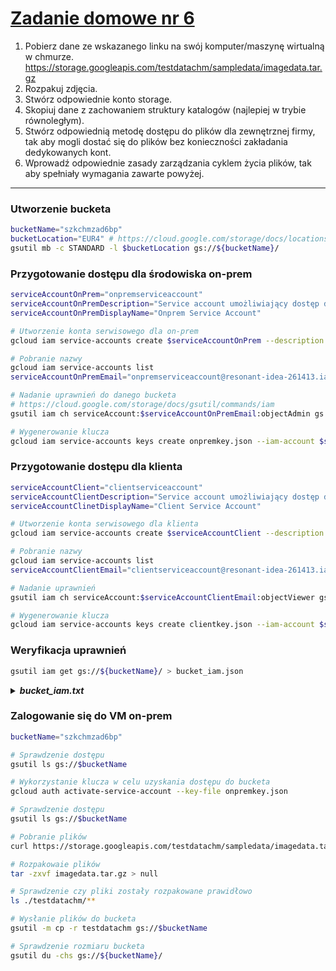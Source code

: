 # [Zadanie domowe nr 6](https://szkolachmury.pl/google-cloud-platform-droga-architekta/tydzien-6-cloud-storage/zadanie-domowe-nr-6/)

1. Pobierz dane ze wskazanego linku na swój komputer/maszynę wirtualną w chmurze.
https://storage.googleapis.com/testdatachm/sampledata/imagedata.tar.gz
2. Rozpakuj zdjęcia.
3. Stwórz odpowiednie konto storage.
4. Skopiuj dane z zachowaniem struktury katalogów (najlepiej w trybie równoległym).
5. Stwórz odpowiednią metodę dostępu do plików dla zewnętrznej firmy, tak aby mogli dostać się do plików bez konieczności zakładania dedykowanych kont.
6. Wprowadź odpowiednie zasady zarządzania cyklem życia plików, tak aby spełniały wymagania zawarte powyżej.

---

### Utworzenie bucketa
```bash
bucketName="szkchmzad6bp"
bucketLocation="EUR4" # https://cloud.google.com/storage/docs/locations#location-dr
gsutil mb -c STANDARD -l $bucketLocation gs://${bucketName}/
```

### Przygotowanie dostępu dla środowiska on-prem
```bash
serviceAccountOnPrem="onpremserviceaccount"
serviceAccountOnPremDescription="Service account umożliwiający dostęp do storage ze środowiska on-prem"
serviceAccountOnPremDisplayName="Onprem Service Account"

# Utworzenie konta serwisowego dla on-prem
gcloud iam service-accounts create $serviceAccountOnPrem --description "$serviceAccountOnPremDescription" --display-name "$serviceAccountOnPremDisplayName"

# Pobranie nazwy
gcloud iam service-accounts list
serviceAccountOnPremEmail="onpremserviceaccount@resonant-idea-261413.iam.gserviceaccount.com"

# Nadanie uprawnień do danego bucketa
# https://cloud.google.com/storage/docs/gsutil/commands/iam
gsutil iam ch serviceAccount:$serviceAccountOnPremEmail:objectAdmin gs://${bucketName}/

# Wygenerowanie klucza
gcloud iam service-accounts keys create onpremkey.json --iam-account $serviceAccountOnPremEmail
```

### Przygotowanie dostępu dla klienta
```bash
serviceAccountClient="clientserviceaccount"
serviceAccountClientDescription="Service account umożliwiający dostęp do storage ze środowiska klienta"
serviceAccountClinetDisplayName="Client Service Account"

# Utworzenie konta serwisowego dla klienta
gcloud iam service-accounts create $serviceAccountClient --description "$serviceAccountClientDescription" --display-name "$serviceAccountClinetDisplayName"

# Pobranie nazwy
gcloud iam service-accounts list
serviceAccountClientEmail="clientserviceaccount@resonant-idea-261413.iam.gserviceaccount.com"

# Nadanie uprawnień 
gsutil iam ch serviceAccount:$serviceAccountClientEmail:objectViewer gs://${bucketName}/

# Wygenerowanie klucza
gcloud iam service-accounts keys create clientkey.json --iam-account $serviceAccountClientEmail
```

### Weryfikacja uprawnień
```bash
gsutil iam get gs://${bucketName}/ > bucket_iam.json
```
<details>
  <summary><b><i>bucket_iam.txt</i></b></summary>

```json
{
  "bindings": [
    {
      "members": [
        "projectEditor:resonant-idea-261413", 
        "projectOwner:resonant-idea-261413"
      ], 
      "role": "roles/storage.legacyBucketOwner"
    }, 
    {
      "members": [
        "projectViewer:resonant-idea-261413"
      ], 
      "role": "roles/storage.legacyBucketReader"
    }, 
    {
      "members": [
        "serviceAccount:onpremserviceaccount@resonant-idea-261413.iam.gserviceaccount.com"
      ], 
      "role": "roles/storage.objectAdmin"
    }, 
    {
      "members": [
        "serviceAccount:clientserviceaccount@resonant-idea-261413.iam.gserviceaccount.com"
      ], 
      "role": "roles/storage.objectViewer"
    }
  ], 
  "etag": "CAM="
}
```
</details>

### Zalogowanie się do VM on-prem
```bash
bucketName="szkchmzad6bp"

# Sprawdzenie dostępu
gsutil ls gs://$bucketName

# Wykorzystanie klucza w celu uzyskania dostępu do bucketa
gcloud auth activate-service-account --key-file onpremkey.json

# Sprawdzenie dostępu
gsutil ls gs://$bucketName

# Pobranie plików
curl https://storage.googleapis.com/testdatachm/sampledata/imagedata.tar.gz > imagedata.tar.gz

# Rozpakowaie plików
tar -zxvf imagedata.tar.gz > null

# Sprawdzenie czy pliki zostały rozpakowane prawidłowo
ls ./testdatachm/**

# Wysłanie plików do bucketa
gsutil -m cp -r testdatachm gs://$bucketName

# Sprawdzenie rozmiaru bucketa
gsutil du -chs gs://${bucketName}/

```